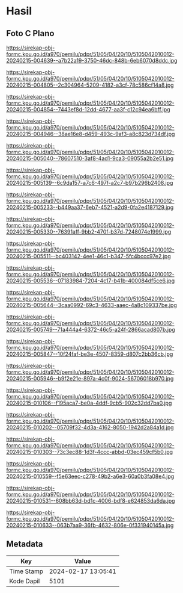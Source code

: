 # Hasil

## Foto C Plano

https://sirekap-obj-formc.kpu.go.id/a970/pemilu/pdpr/51/05/04/20/10/5105042010012-20240215-004639--a7b22a19-3750-46dc-848b-6eb6070d8ddc.jpg

https://sirekap-obj-formc.kpu.go.id/a970/pemilu/pdpr/51/05/04/20/10/5105042010012-20240215-004805--2c304964-5209-4182-a3cf-78c586cf14a8.jpg

https://sirekap-obj-formc.kpu.go.id/a970/pemilu/pdpr/51/05/04/20/10/5105042010012-20240215-004854--7443ef8d-12dd-4677-aa3f-c12c94ea6bff.jpg

https://sirekap-obj-formc.kpu.go.id/a970/pemilu/pdpr/51/05/04/20/10/5105042010012-20240215-004946--38ae16e8-d459-493c-9af3-a8c823d734df.jpg

https://sirekap-obj-formc.kpu.go.id/a970/pemilu/pdpr/51/05/04/20/10/5105042010012-20240215-005040--78607510-3af8-4ad1-9ca3-09055a2b2e51.jpg

https://sirekap-obj-formc.kpu.go.id/a970/pemilu/pdpr/51/05/04/20/10/5105042010012-20240215-005139--6c9da157-a7c6-497f-a2c7-b97b296b2408.jpg

https://sirekap-obj-formc.kpu.go.id/a970/pemilu/pdpr/51/05/04/20/10/5105042010012-20240215-005233--b449aa37-6eb7-4521-a2d9-0fa2e4187129.jpg

https://sirekap-obj-formc.kpu.go.id/a970/pemilu/pdpr/51/05/04/20/10/5105042010012-20240215-005330--76391aff-9bb2-470f-b37d-7248074e1999.jpg

https://sirekap-obj-formc.kpu.go.id/a970/pemilu/pdpr/51/05/04/20/10/5105042010012-20240215-005511--bc403142-4ee1-46c1-b347-5fc4bccc97e2.jpg

https://sirekap-obj-formc.kpu.go.id/a970/pemilu/pdpr/51/05/04/20/10/5105042010012-20240215-005536--07183984-7204-4c17-b41b-400084df5ce6.jpg

https://sirekap-obj-formc.kpu.go.id/a970/pemilu/pdpr/51/05/04/20/10/5105042010012-20240215-005644--3caa0992-69c3-4633-aaec-4a8c109337be.jpg

https://sirekap-obj-formc.kpu.go.id/a970/pemilu/pdpr/51/05/04/20/10/5105042010012-20240215-005749--71a444a4-6372-46c5-a24f-2866acad807b.jpg

https://sirekap-obj-formc.kpu.go.id/a970/pemilu/pdpr/51/05/04/20/10/5105042010012-20240215-005847--10f24faf-be3e-4507-8359-d807c2bb36cb.jpg

https://sirekap-obj-formc.kpu.go.id/a970/pemilu/pdpr/51/05/04/20/10/5105042010012-20240215-005946--b9f2e21e-897a-4c0f-9024-56706018b970.jpg

https://sirekap-obj-formc.kpu.go.id/a970/pemilu/pdpr/51/05/04/20/10/5105042010012-20240215-010106--f195aca7-be0a-4ddf-9cb5-902c32dd7ba0.jpg

https://sirekap-obj-formc.kpu.go.id/a970/pemilu/pdpr/51/05/04/20/10/5105042010012-20240215-010202--05709f32-4d3a-4162-8050-1942d2a84a1d.jpg

https://sirekap-obj-formc.kpu.go.id/a970/pemilu/pdpr/51/05/04/20/10/5105042010012-20240215-010303--73c3ec88-1d3f-4ccc-abbd-03ec459cf5b0.jpg

https://sirekap-obj-formc.kpu.go.id/a970/pemilu/pdpr/51/05/04/20/10/5105042010012-20240215-010559--f5e63eec-c278-49b2-a6e3-60a0b3fa08e4.jpg

https://sirekap-obj-formc.kpu.go.id/a970/pemilu/pdpr/51/05/04/20/10/5105042010012-20240215-010531--608bb63d-bd1c-4006-bdf8-e624853da6da.jpg

https://sirekap-obj-formc.kpu.go.id/a970/pemilu/pdpr/51/05/04/20/10/5105042010012-20240215-010633--063b7aa9-36fb-4632-806e-0f331940145a.jpg


## Metadata

| Key        | Value               |
| ---------- | ------------------- |
| Time Stamp | 2024-02-17 13:05:41 |
| Kode Dapil | 5101                |



